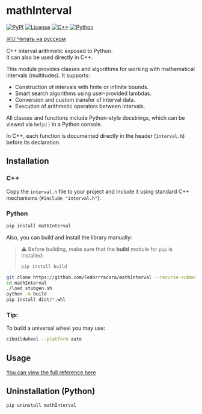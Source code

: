 # mathInterval
[![PyPI](https://img.shields.io/pypi/v/mathInterval)](https://pypi.org/project/mathInterval/)
[![License](https://img.shields.io/badge/license-Apache--2.0-blue.svg)](LICENSE)
[![C++](https://img.shields.io/badge/C++-20-blue.svg)]()
[![Python](https://img.shields.io/badge/Python-3.8+-green.svg)]()

[🇷🇺 Читать на русском](README.ru.md)

C++ interval arithmetic exposed to Python.  
It can also be used directly in C++.

This module provides classes and algorithms for working
with mathematical intervals (multitudes). It supports:

- Construction of intervals with finite or infinite bounds.
- Smart search algorithms using user-provided lambdas.
- Conversion and custom transfer of interval data.
- Execution of arithmetic operators between intervals.

All classes and functions include Python-style docstrings,
which can be viewed via `help()` in a Python console.

In C++, each function is documented directly in the header
(`interval.h`) before its declaration.

## Installation

### C++

Copy the `interval.h` file to your project and include it
using standard C++ mechanisms (`#include "interval.h"`).

### Python

```bash
pip install mathInterval
```

Also, you can build and install the library manually:

> ⚠️ Before building, make sure that the **build** module for `pip` is installed:
> ```bash
> pip install build
> ```

```bash
git clone https://github.com/Fedorrracora/mathInterval --recurse-submodules
cd mathInterval
./load_stubgen.sh
python -m build
pip install dist/*.whl
```

### Tip:

To build a universal wheel you may use:

```bash
cibuildwheel --platform auto
```

## Usage

[You can view the full reference here](docs/reference.md)

## Uninstallation (Python)

```bash
pip uninstall mathInterval
```
